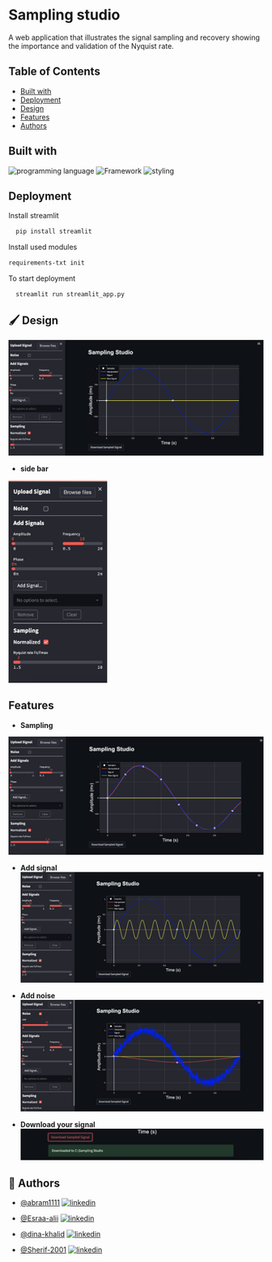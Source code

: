 # Sampling studio

A web application that illustrates the signal sampling and recovery showing the importance and
validation of the Nyquist rate.

## Table of Contents

- [Built with](#Built-with)
- [Deployment](#Deployment)
- [Design](#Design)
- [Features](#Features)
- [Authors](#Authors)


## Built with

![programming language](https://img.shields.io/badge/programmig%20language-Python-red)
![Framework](https://img.shields.io/badge/Framework-Streamlit-blue)
![styling](https://img.shields.io/badge/Styling-CSS-ff69b4)


## Deployment

 Install streamlit

```bash
  pip install streamlit
```
Install used modules

```bash
requirements-txt init
```
To start deployment 
```bash
  streamlit run streamlit_app.py
```

## 🖌️ Design

![main widow](./images/mainwndow2.png)
* **side bar**

<img  src="./images/images/newSideBar.png"  alt="DSP - sidebar1"  height="400"  />

## Features
* **Sampling**

![sampling](./images/sampling.png)

* **Add signal**
![add signal](./images/addsignal%20new.png)

* **Add noise**
![Add noise](./images/newNoise.png)

* **Download your signal**
![Add noise](./images/newDownload.png)


## 🔗 Authors
- [@abram1111](https://github.com/Abram1111)
[![linkedin](https://img.shields.io/badge/linkedin-0A66C2?style=for-the-badge&logo=linkedin&logoColor=white)](https://www.linkedin.com/in/abram-gad-hanna/)

- [@Esraa-alii](https://github.com/Esraa-alii)
[![linkedin](https://img.shields.io/badge/linkedin-0A66C2?style=for-the-badge&logo=linkedin&logoColor=white)](https://www.linkedin.com/in/esraa-ali-2754a61b0/)

- [@dina-khalid](https://github.com/dina-khalid)
[![linkedin](https://img.shields.io/badge/linkedin-0A66C2?style=for-the-badge&logo=linkedin&logoColor=white)](https://www.linkedin.com/in/dina-salama-5758101b4/)

- [@Sherif-2001](https://github.com/Sherif-2001)
[![linkedin](https://img.shields.io/badge/linkedin-0A66C2?style=for-the-badge&logo=linkedin&logoColor=white)](https://www.linkedin.com/mwlite/in/sherif-ahmed-elsayed)


